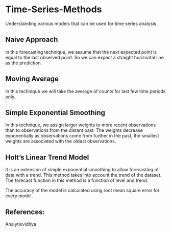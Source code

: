 # Time-Series-Methods
Understanding various models that can be used for time series analysis
## Naive Approach

In this forecasting technique, we assume that the next expected point is equal to the last observed point. So we can expect a straight horizontal line as the prediction.

## Moving Average

In this technique we will take the average of counts for last few time periods only.

## Simple Exponential Smoothing

In this technique, we assign larger weights to more recent observations than to observations from the distant past.
The weights decrease exponentially as observations come from further in the past, the smallest weights are associated with the oldest observations.

## Holt’s Linear Trend Model

It is an extension of simple exponential smoothing to allow forecasting of data with a trend.
This method takes into account the trend of the dataset. The forecast function in this method is a function of level and trend.

The accuracy of the model is calculated using root mean square error for every model.

## References: 
Analytixvidhya
